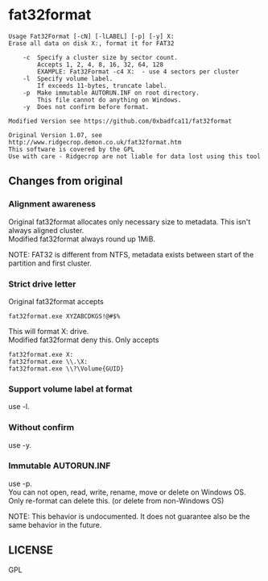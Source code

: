 # fat32format
```
Usage Fat32Format [-cN] [-lLABEL] [-p] [-y] X:
Erase all data on disk X:, format it for FAT32

    -c  Specify a cluster size by sector count.
        Accepts 1, 2, 4, 8, 16, 32, 64, 128
        EXAMPLE: Fat32Format -c4 X:  - use 4 sectors per cluster
    -l  Specify volume label.
        If exceeds 11-bytes, truncate label.
    -p  Make immutable AUTORUN.INF on root directory.
        This file cannot do anything on Windows.
    -y  Does not confirm before format.

Modified Version see https://github.com/0xbadfca11/fat32format 

Original Version 1.07, see http://www.ridgecrop.demon.co.uk/fat32format.htm 
This software is covered by the GPL 
Use with care - Ridgecrop are not liable for data lost using this tool
```

## Changes from original

### Alignment awareness
Original fat32format allocates only necessary size to metadata.
This isn't always aligned cluster.  
Modified fat32format always round up 1MiB.

NOTE: FAT32 is different from NTFS, metadata exists between start of the partition and first cluster.

### Strict drive letter
Original fat32format accepts

    fat32format.exe XYZABCDKGS!@#$%

This will format X: drive.  
Modified fat32format deny this.
Only accepts

    fat32format.exe X:
    fat32format.exe \\.\X:
    fat32format.exe \\?\Volume{GUID}

### Support volume label at format
use -l.

### Without confirm
use -y.

### Immutable AUTORUN.INF
use -p.  
You can not open, read, write, rename, move or delete on Windows OS.
Only re-format can delete this. (or delete from non-Windows OS)

NOTE: This behavior is undocumented. 
It does not guarantee also be the same behavior in the future.

## LICENSE
GPL
